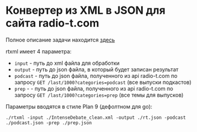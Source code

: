 # Конвертер из XML в JSON для сайта radio-t.com
Полное описание задачи находится [здесь](https://github.com/radio-t/radio-t-site/issues/23)

rtxml имеет 4 параметра:
* `input` - путь до xml файла для обработки
* `output` - путь до json файла, в который будет записан результат
* `podcast` - путь до json файла, полученного из api radio-t.com по запросу `GET /last/1000?categories=podcast` (все выпуски подкастов)
* `prep` - - путь до json файла, полученного из api radio-t.com по запросу `GET /last/1000?categories=prep` (все темы для выпусков)

Параметры вводятся в стиле Plan 9 (дефолтном для go):

`./rtxml -input ./IntenseDebate_clean.xml -output ./rt.json -podcast ./podcast.json -prep ./prep.json`
